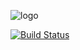 ![logo](https://i.imgur.com/m7Zr8cf.png "Password4j JCA")

[![Build Status](https://travis-ci.org/Password4j/password4j-jca.svg?branch=main)](https://travis-ci.org/Password4j/password4j-jca)

